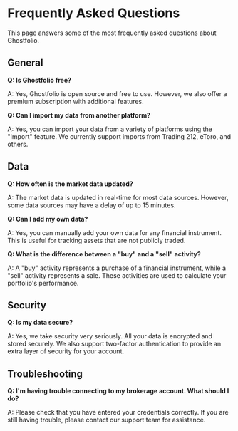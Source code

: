 # Frequently Asked Questions

This page answers some of the most frequently asked questions about Ghostfolio.

## General

**Q: Is Ghostfolio free?**

A: Yes, Ghostfolio is open source and free to use. However, we also offer a premium subscription with additional features.

**Q: Can I import my data from another platform?**

A: Yes, you can import your data from a variety of platforms using the "Import" feature. We currently support imports from Trading 212, eToro, and others.

## Data

**Q: How often is the market data updated?**

A: The market data is updated in real-time for most data sources. However, some data sources may have a delay of up to 15 minutes.

**Q: Can I add my own data?**

A: Yes, you can manually add your own data for any financial instrument. This is useful for tracking assets that are not publicly traded.

**Q: What is the difference between a "buy" and a "sell" activity?**

A: A "buy" activity represents a purchase of a financial instrument, while a "sell" activity represents a sale. These activities are used to calculate your portfolio's performance.

## Security

**Q: Is my data secure?**

A: Yes, we take security very seriously. All your data is encrypted and stored securely. We also support two-factor authentication to provide an extra layer of security for your account.

## Troubleshooting

**Q: I'm having trouble connecting to my brokerage account. What should I do?**

A: Please check that you have entered your credentials correctly. If you are still having trouble, please contact our support team for assistance.